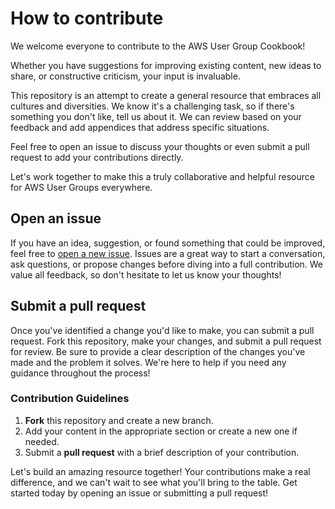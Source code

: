 # How to contribute

We welcome everyone to contribute to the AWS User Group Cookbook!

Whether you have suggestions for improving existing content, new ideas to share, or constructive criticism, your input is invaluable.

This repository is an attempt to create a general resource that embraces all cultures and diversities. We know it's a challenging task, so if there's something you don't like, tell us about it. We can review based on your feedback and add appendices that address specific situations.

Feel free to open an issue to discuss your thoughts or even submit a pull request to add your contributions directly.

Let's work together to make this a truly collaborative and helpful resource for AWS User Groups everywhere.

## Open an issue

If you have an idea, suggestion, or found something that could be improved, feel free to [open a new issue](https://github.com/global-aws-community/aws-ug-cookbook/issues/new). Issues are a great way to start a conversation, ask questions, or propose changes before diving into a full contribution. We value all feedback, so don't hesitate to let us know your thoughts!

## Submit a pull request

Once you've identified a change you'd like to make, you can submit a pull request. Fork this repository, make your changes, and submit a pull request for review. Be sure to provide a clear description of the changes you've made and the problem it solves. We're here to help if you need any guidance throughout the process!

### Contribution Guidelines
1. **Fork** this repository and create a new branch.
2. Add your content in the appropriate section or create a new one if needed.
3. Submit a **pull request** with a brief description of your contribution.

Let's build an amazing resource together! Your contributions make a real difference, and we can't wait to see what you'll bring to the table. Get started today by opening an issue or submitting a pull request!